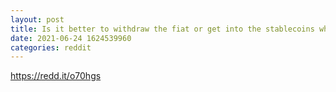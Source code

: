 ```yaml
--- 
layout: post 
title: Is it better to withdraw the fiat or get into the stablecoins when going into the bear market? 
date: 2021-06-24 1624539960 
categories: reddit 
--- 
```

https://redd.it/o70hgs